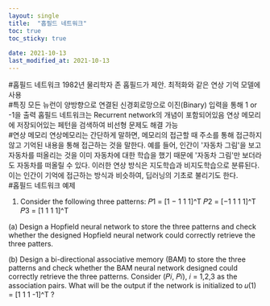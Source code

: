 ```yaml
---
layout: single
title:  "홉필드 네트워크"
toc: true
toc_sticky: true
 
date: 2021-10-13
last_modified_at: 2021-10-13
---
```


#홉필드 네트워크
1982년 물리학자 존 홉필드가 제안.
최적화와 같은 연상 기억 모델에 사용
<br>
#특징
모든 뉴런이 양방향으로 연결된 신경회로망으로 이진(Binary) 입력을 통해 1 or -1을 출력
홉필드 네트워크는 Recurrent network의 개념이 포함되어있음
연상 메모리에 저장되어있는 페턴을 검색하여 비선형 문제도 해결 가능
<br>
#연상 메모리
연상메모리는 간단하게 말하면, 메모리의 접근할 때 주소를 통해 접근하지 않고 기억된 내용을 통해 접근하는 것을 말한다.
예를 들어, 인간이 '자동차 그림'을 보고 자동차를 떠올리는 것을 이미 자동차에 대한 학습을 했기 때문에 '자동차 그림'만 보더라도 자동차를 떠올릴 수 있다.
이러한 연상 방식은 지도학습과 비지도학습으로 분류된다.
이는 인간이 기억에 접근하는 방식과 비슷하여, 딥러닝의 기초로 불리기도 한다.
<br>
#홉필드 네트워크 예제

1. Consider the following three patterns:
  𝑃1 = [1 − 1 1 1]^T
  𝑃2 = [−1 1 1 1]^T
  𝑃3 = [1 1 1 1]^T

(a) Design a Hopfield neural network to store the three patterns and check whether the designed 
Hopfield neural network could correctly retrieve the three patters.


(b) Design a bi-directional associative memory (BAM) to store the three patterns and check 
whether the BAM neural network designed could correctly retrieve the three patterns.
Consider (𝑃𝑖, 𝑃𝑖), 𝑖 = 1,2,3 as the association pairs.
What will be the output if the network is initialized to 𝑢(1) = [1 1 1 -1]^T ?





